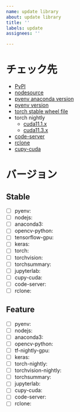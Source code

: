 ```yaml
---
name: update library
about: update library
title: ''
labels: update
assignees: ''

---
```


# チェック先
- [PyPI](https://pypi.org/)
- [nodesource](https://github.com/nodesource/distributions#debinstall)
- [pyenv anaconda version](https://github.com/pyenv/pyenv/tree/master/plugins/python-build/share/python-build)
- [pyenv version](https://github.com/pyenv/pyenv/releases)
- [torch stable wheel file](https://download.pytorch.org/whl/torch_stable.html)
- torch nightly
  - [cuda11.1.x](https://download.pytorch.org/whl/nightly/cu111/torch_nightly.html)
  - [cuda11.3.x](https://download.pytorch.org/whl/nightly/cu113/torch_nightly.html)
- [code-server](https://github.com/cdr/code-server)
- [rclone](https://github.com/rclone/rclone)
- [cupy-cuda](https://github.com/cupy/cupy)

# バージョン

## Stable

- [ ] pyenv: 
- [ ] nodejs: 
- [ ] anaconda3: 
- [ ] opencv-python: 
- [ ] tensorflow-gpu: 
- [ ] keras: 
- [ ] torch: 
- [ ] torchvision: 
- [ ] torchsummary: 
- [ ] jupyterlab: 
- [ ] cupy-cuda: 
- [ ] code-server: 
- [ ] rclone: 

## Feature

- [ ] pyenv: 
- [ ] nodejs: 
- [ ] anaconda3: 
- [ ] opencv-python: 
- [ ] tf-nightly-gpu: 
- [ ] keras: 
- [ ] torch-nightly: 
- [ ] torchvision-nightly: 
- [ ] torchsummary: 
- [ ] jupyterlab: 
- [ ] cupy-cuda: 
- [ ] code-server: 
- [ ] rclone:
